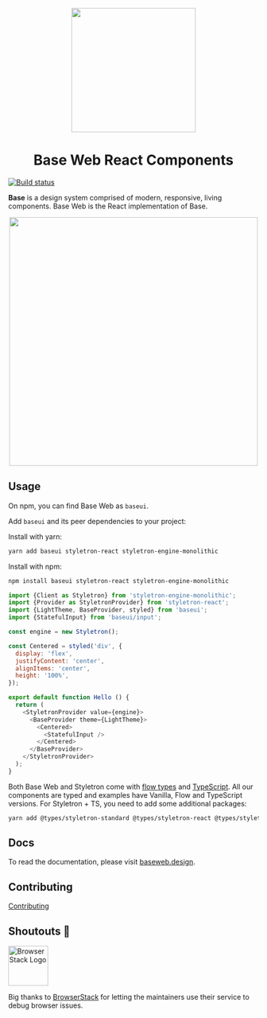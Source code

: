 <p align="center">
  <a href="https://baseweb.design">
    <img width="250px" src="https://res.cloudinary.com/dawr8pobn/image/upload/v1556920604/base-web.svg">
  </a>
</p>

<h1 align="center">Base Web React Components</h1>

[![Build status](https://badge.buildkite.com/92a7500cd98f619621c4801833d8b358c2fd79efc9b98f1b98.svg?branch=master)](https://buildkite.com/uberopensource/baseui)

**Base** is a design system comprised of modern, responsive, living components. Base Web is the React implementation of Base.

<p align="center">
  <a href="https://baseweb.design">
    <img width="500px" src="https://i.imgur.com/UaRZdTq.png">
  </a>
</p>

## Usage

On npm, you can find Base Web as `baseui`.

Add `baseui` and its peer dependencies to your project:

Install with yarn:
```bash
yarn add baseui styletron-react styletron-engine-monolithic
```
Install with npm:
```bash
npm install baseui styletron-react styletron-engine-monolithic
```

```javascript
import {Client as Styletron} from 'styletron-engine-monolithic';
import {Provider as StyletronProvider} from 'styletron-react';
import {LightTheme, BaseProvider, styled} from 'baseui';
import {StatefulInput} from 'baseui/input';

const engine = new Styletron();

const Centered = styled('div', {
  display: 'flex',
  justifyContent: 'center',
  alignItems: 'center',
  height: '100%',
});

export default function Hello () {
  return (
    <StyletronProvider value={engine}>
      <BaseProvider theme={LightTheme}>
        <Centered>
          <StatefulInput />
        </Centered>
      </BaseProvider>
    </StyletronProvider>
  );
}
```

Both Base Web and Styletron come with [flow types](https://flow.org/) and [TypeScript](https://www.typescriptlang.org/index.html). All our components are typed and examples have Vanilla, Flow and TypeScript versions. For Styletron + TS, you need to add some additional packages:

```bash
yarn add @types/styletron-standard @types/styletron-react @types/styletron-engine-atomic
```

## Docs

To read the documentation, please visit [baseweb.design](https://baseweb.design).

## Contributing

[Contributing](CONTRIBUTING.md)

## Shoutouts 🙏

<img src="https://raw.githubusercontent.com/tajo/react-movable/master/assets/browserstack-logo.png?raw=true" height="80" title="BrowserStack Logo" alt="BrowserStack Logo" />

Big thanks to [BrowserStack](https://www.browserstack.com) for letting the maintainers use their service to debug browser issues.
